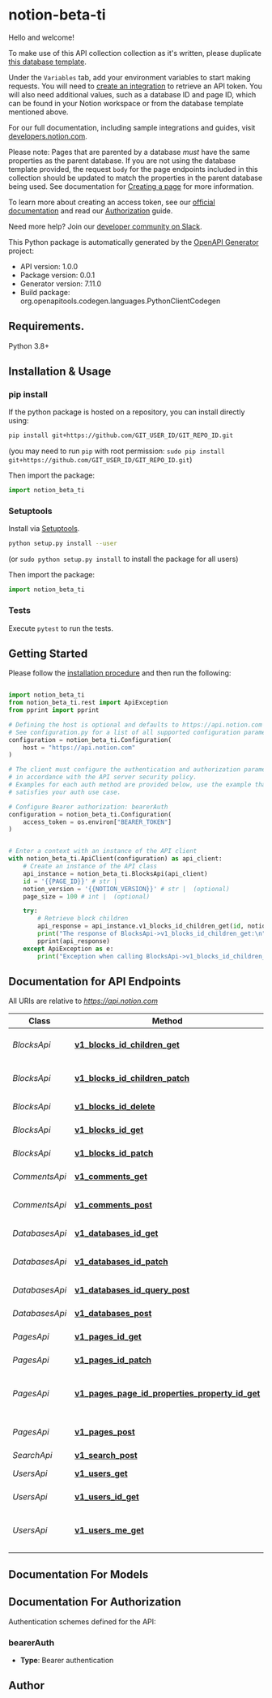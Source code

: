 # notion-beta-ti
Hello and welcome!

To make use of this API collection collection as it's written, please duplicate [this database template](https://www.notion.so/8e2c2b769e1d47d287b9ed3035d607ae?v=dc1b92875fb94f10834ba8d36549bd2a).

﻿Under the `Variables` tab, add your environment variables to start making requests. You will need to [create an integration](https://www.notion.so/my-integrations) to retrieve an API token. You will also need additional values, such as a database ID and page ID, which can be found in your Notion workspace or from the database template mentioned above.

For our full documentation, including sample integrations and guides, visit [developers.notion.com](https://developers.notion.com/)﻿.

Please note: Pages that are parented by a database _must_ have the same properties as the parent database. If you are not using the database template provided, the request `body` for the page endpoints included in this collection should be updated to match the properties in the parent database being used. See documentation for [Creating a page](https://developers.notion.com/reference/post-page) for more information.

To learn more about creating an access token, see our [official documentation](https://developers.notion.com/reference/create-a-token) and read our [Authorization](https://developers.notion.com/docs/authorization#step-3-send-the-code-in-a-post-request-to-the-notion-api) guide.

Need more help? Join our [developer community on Slack](https://join.slack.com/t/notiondevs/shared_invite/zt-20b5996xv-DzJdLiympy6jP0GGzu3AMg)﻿.

This Python package is automatically generated by the [OpenAPI Generator](https://openapi-generator.tech) project:

- API version: 1.0.0
- Package version: 0.0.1
- Generator version: 7.11.0
- Build package: org.openapitools.codegen.languages.PythonClientCodegen

## Requirements.

Python 3.8+

## Installation & Usage
### pip install

If the python package is hosted on a repository, you can install directly using:

```sh
pip install git+https://github.com/GIT_USER_ID/GIT_REPO_ID.git
```
(you may need to run `pip` with root permission: `sudo pip install git+https://github.com/GIT_USER_ID/GIT_REPO_ID.git`)

Then import the package:
```python
import notion_beta_ti
```

### Setuptools

Install via [Setuptools](http://pypi.python.org/pypi/setuptools).

```sh
python setup.py install --user
```
(or `sudo python setup.py install` to install the package for all users)

Then import the package:
```python
import notion_beta_ti
```

### Tests

Execute `pytest` to run the tests.

## Getting Started

Please follow the [installation procedure](#installation--usage) and then run the following:

```python

import notion_beta_ti
from notion_beta_ti.rest import ApiException
from pprint import pprint

# Defining the host is optional and defaults to https://api.notion.com
# See configuration.py for a list of all supported configuration parameters.
configuration = notion_beta_ti.Configuration(
    host = "https://api.notion.com"
)

# The client must configure the authentication and authorization parameters
# in accordance with the API server security policy.
# Examples for each auth method are provided below, use the example that
# satisfies your auth use case.

# Configure Bearer authorization: bearerAuth
configuration = notion_beta_ti.Configuration(
    access_token = os.environ["BEARER_TOKEN"]
)


# Enter a context with an instance of the API client
with notion_beta_ti.ApiClient(configuration) as api_client:
    # Create an instance of the API class
    api_instance = notion_beta_ti.BlocksApi(api_client)
    id = '{{PAGE_ID}}' # str | 
    notion_version = '{{NOTION_VERSION}}' # str |  (optional)
    page_size = 100 # int |  (optional)

    try:
        # Retrieve block children
        api_response = api_instance.v1_blocks_id_children_get(id, notion_version=notion_version, page_size=page_size)
        print("The response of BlocksApi->v1_blocks_id_children_get:\n")
        pprint(api_response)
    except ApiException as e:
        print("Exception when calling BlocksApi->v1_blocks_id_children_get: %s\n" % e)

```

## Documentation for API Endpoints

All URIs are relative to *https://api.notion.com*

Class | Method | HTTP request | Description
------------ | ------------- | ------------- | -------------
*BlocksApi* | [**v1_blocks_id_children_get**](docs/BlocksApi.md#v1_blocks_id_children_get) | **GET** /v1/blocks/{id}/children | Retrieve block children
*BlocksApi* | [**v1_blocks_id_children_patch**](docs/BlocksApi.md#v1_blocks_id_children_patch) | **PATCH** /v1/blocks/{id}/children | Append block children
*BlocksApi* | [**v1_blocks_id_delete**](docs/BlocksApi.md#v1_blocks_id_delete) | **DELETE** /v1/blocks/{id} | Delete a block
*BlocksApi* | [**v1_blocks_id_get**](docs/BlocksApi.md#v1_blocks_id_get) | **GET** /v1/blocks/{id} | Retrieve a block
*BlocksApi* | [**v1_blocks_id_patch**](docs/BlocksApi.md#v1_blocks_id_patch) | **PATCH** /v1/blocks/{id} | Update a block
*CommentsApi* | [**v1_comments_get**](docs/CommentsApi.md#v1_comments_get) | **GET** /v1/comments | Retrieve comments
*CommentsApi* | [**v1_comments_post**](docs/CommentsApi.md#v1_comments_post) | **POST** /v1/comments | Add comment to discussion
*DatabasesApi* | [**v1_databases_id_get**](docs/DatabasesApi.md#v1_databases_id_get) | **GET** /v1/databases/{id} | Retrieve a database
*DatabasesApi* | [**v1_databases_id_patch**](docs/DatabasesApi.md#v1_databases_id_patch) | **PATCH** /v1/databases/{id} | Update database properties
*DatabasesApi* | [**v1_databases_id_query_post**](docs/DatabasesApi.md#v1_databases_id_query_post) | **POST** /v1/databases/{id}/query | Filter a database
*DatabasesApi* | [**v1_databases_post**](docs/DatabasesApi.md#v1_databases_post) | **POST** /v1/databases/ | Create a database
*PagesApi* | [**v1_pages_id_get**](docs/PagesApi.md#v1_pages_id_get) | **GET** /v1/pages/{id} | Retrieve a page
*PagesApi* | [**v1_pages_id_patch**](docs/PagesApi.md#v1_pages_id_patch) | **PATCH** /v1/pages/{id} | Archive a page
*PagesApi* | [**v1_pages_page_id_properties_property_id_get**](docs/PagesApi.md#v1_pages_page_id_properties_property_id_get) | **GET** /v1/pages/{page_id}/properties/{property_id} | Retrieve a page property item
*PagesApi* | [**v1_pages_post**](docs/PagesApi.md#v1_pages_post) | **POST** /v1/pages/ | Create a page with content
*SearchApi* | [**v1_search_post**](docs/SearchApi.md#v1_search_post) | **POST** /v1/search | Search
*UsersApi* | [**v1_users_get**](docs/UsersApi.md#v1_users_get) | **GET** /v1/users | List all users
*UsersApi* | [**v1_users_id_get**](docs/UsersApi.md#v1_users_id_get) | **GET** /v1/users/{id} | Retrieve a user
*UsersApi* | [**v1_users_me_get**](docs/UsersApi.md#v1_users_me_get) | **GET** /v1/users/me | Retrieve your token’s bot user


## Documentation For Models



<a id="documentation-for-authorization"></a>
## Documentation For Authorization


Authentication schemes defined for the API:
<a id="bearerAuth"></a>
### bearerAuth

- **Type**: Bearer authentication


## Author




